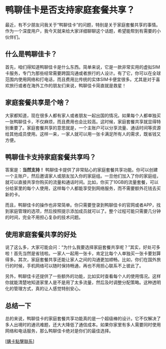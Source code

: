 # 鸭聊佳卡是否支持家庭套餐共享？

最近，有不少朋友问我关于“鸭聊佳卡”的问题，特别是关于家庭套餐共享的事情。作为一个深度用户，我今天就来给大家详细聊聊这个话题，希望能帮到有需要的小伙伴们。

## 什么是鸭聊佳卡？

首先，咱们得知道鸭聊佳卡是什么东西。简单来说，它是一款非常实用的虚拟SIM卡服务，专门为那些经常需要跨国沟通或者旅行的人设计。有了它，你可以在全球范围内使用网络和打电话，而且费用比传统的实体SIM卡便宜很多。尤其是对于喜欢旅行或者在海外工作的朋友们来说，鸭聊佳卡简直就是救星！

## 家庭套餐共享是个啥？

大家都知道，现在很多人都有家人或者朋友一起出国的情况。如果每个人都单独买一张鸭聊佳卡，不仅麻烦，而且费用也会比较高。这时候，家庭套餐共享就显得特别重要了。家庭套餐共享的意思就是，一个主账户可以分享流量、通话时间等资源给其他成员使用。这样一来，一家人就可以用一张卡满足所有人的需求，既省钱又方便。

## 鸭聊佳卡支持家庭套餐共享吗？

答案是：**当然支持！** 鸭聊佳卡提供了非常贴心的家庭套餐共享功能。你可以创建一个主账户，然后邀请家人或朋友加入你的家庭组。一旦他们加入了你的家庭组，就可以直接共享你购买的流量和通话时间。比如，你买了10GB的流量套餐，可以分给家里的每个人使用，这样每个人都能享受到网络服务，而不需要额外花钱去买新的卡。

而且，鸭聊佳卡的操作也非常简单。你只需要登录到鸭聊佳卡的官网或者APP，找到家庭管理的选项，然后按照提示添加成员就可以了。整个过程可能只需要几分钟的时间，完全不用担心复杂的技术问题。

## 使用家庭套餐共享的好处

说了这么多，大家可能会问：“为什么我要选择家庭套餐共享呢？”其实，好处可多啦！首先当然是省钱啦。一家人一起用一张卡，肯定比每个人单独买一张卡要划算得多。其次，家庭套餐共享还能让家人之间的沟通更加顺畅。比如，你们在国外旅行的时候，手机网络可以随时保持畅通，再也不用担心联系不上彼此了。

另外，鸭聊佳卡还提供了一些额外的功能，比如实时查看每个人的使用情况。这样你就能清楚地知道家里人是不是用了太多流量，然后及时调整分配策略。这种透明化的管理方式，真的让人感觉特别安心。

## 总结一下

总的来说，鸭聊佳卡的家庭套餐共享功能真的是一个超级棒的设计。它不仅解决了多人出境时的通讯难题，还大大降低了通信成本。如果你家里有多人需要同时使用网络和电话服务，那么鸭聊佳卡绝对是你们的最佳选择。

[[購卡點擊聯系](https://t.me/s/esim1088)]